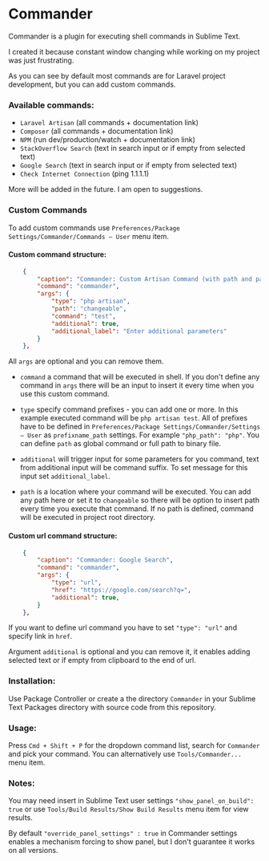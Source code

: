 Commander
===============

Commander is a plugin for executing shell commands in Sublime Text.

I created it because constant window changing while working on my project was just frustrating.

As you can see by default most commands are for Laravel project development, but you can add custom commands.

### Available commands:
- `Laravel Artisan` (all commands + documentation link)
- `Composer` (all commands + documentation link)
- `NPM` (run dev/production/watch + documentation link)
- `StackOverflow Search` (text in search input or if empty from selected text)
- `Google Search` (text in search input or if empty from selected text)
- `Check Internet Connection` (ping 1.1.1.1)

More will be added in the future. I am open to suggestions.

### Custom Commands
To add custom commands use `Preferences/Package Settings/Commander/Commands – User` menu item.

#### Custom command structure:

```json
    {
        "caption": "Commander: Custom Artisan Command (with path and parameters)",
        "command": "commander",
        "args": {
            "type": "php artisan",
            "path": "changeable",
            "command": "test",
            "additional": true,
            "additional_label": "Enter additional parameters"
        }
    },
```

All `args` are optional and you can remove them.

- `command` a command that will be executed in shell.
If you don't define any command in `args` there will be an input to insert it every time when you use this custom command.

- `type` specify command prefixes - you can add one or more. In this example executed command will be `php artisan test`.
All of prefixes have to be defined in `Preferences/Package Settings/Commander/Settings – User` as `prefixname_path` settings.
For example `"php_path": "php"`. You can define `path` as global command or full path to binary file.

- `additional` will trigger input for some parameters for you command, text from additional input will be command suffix.
To set message for this input set `additional_label`.

- `path` is a location where your command will be executed.
You can add any path here or set it to `changeable` so there will be option to insert path every time you execute that command.
If no path is defined, command will be executed in project root directory.

#### Custom url command structure:

```json
    {
        "caption": "Commander: Google Search",
        "command": "commander",
        "args": {
            "type": "url",
            "href": "https://google.com/search?q=",
            "additional": true,
        }
    },
```

If you want to define url command you have to set `"type": "url"` and specify link in `href`.

Argument `additional` is optional and you can remove it, it enables adding selected text or if empty from clipboard to the end of url.

### Installation:
Use Package Controller or create a the directory `Commander` in your Sublime Text Packages directory with source code from this repository.

### Usage:
Press `Cmd + Shift + P` for the dropdown command list, search for `Commander ` and pick your command. You can alternatively use `Tools/Commander...` menu item.

### Notes:
You may need insert in Sublime Text user settings `"show_panel_on_build": true` or use `Tools/Build Results/Show Build Results` menu item for view results.

By default `"override_panel_settings" : true` in Commander settings enables a mechanism forcing to show panel, but I don't guarantee it works on all versions.
